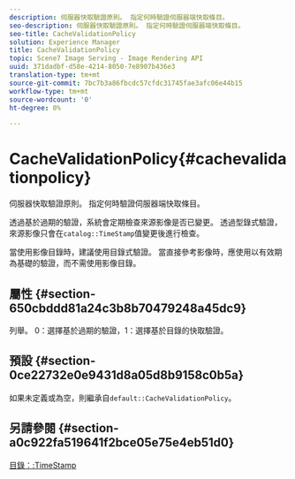 ```yaml
---
description: 伺服器快取驗證原則。 指定何時驗證伺服器端快取條目。
seo-description: 伺服器快取驗證原則。 指定何時驗證伺服器端快取條目。
seo-title: CacheValidationPolicy
solution: Experience Manager
title: CacheValidationPolicy
topic: Scene7 Image Serving - Image Rendering API
uuid: 371dadbf-d58e-4214-8050-7e8907b436e3
translation-type: tm+mt
source-git-commit: 7bc7b3a86fbcdc57cfdc31745fae3afc06e44b15
workflow-type: tm+mt
source-wordcount: '0'
ht-degree: 0%

---
```



# CacheValidationPolicy{#cachevalidationpolicy}

伺服器快取驗證原則。 指定何時驗證伺服器端快取條目。

透過基於過期的驗證，系統會定期檢查來源影像是否已變更。 透過型錄式驗證，來源影像只會在`catalog::TimeStamp`值變更後進行檢查。

當使用影像目錄時，建議使用目錄式驗證。 當直接參考影像時，應使用以有效期為基礎的驗證，而不需使用影像目錄。

## 屬性 {#section-650cbddd81a24c3b8b70479248a45dc9}

列舉。 0：選擇基於過期的驗證，1：選擇基於目錄的快取驗證。

## 預設 {#section-0ce22732e0e9431d8a05d8b9158c0b5a}

如果未定義或為空，則繼承自`default::CacheValidationPolicy`。

## 另請參閱 {#section-a0c922fa519641f2bce05e75e4eb51d0}

[目錄：:TimeStamp](../../../../../is-api/image-catalog/image-serving-api-ref/c-image-catalog-reference/c-image-svg-data-reference/c-svg-data-reference/r-timestamp-svg.md#reference-59a27b72f4cb4a53a3baba83214c4ded)
